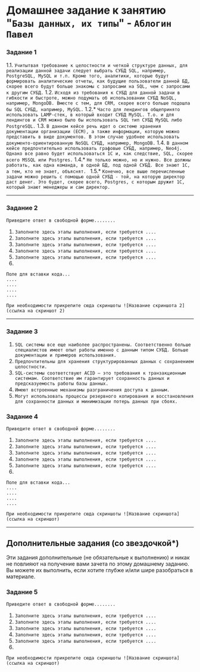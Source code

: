 # Домашнее задание к занятию "`Базы данных, их типы`" - `Аблогин Павел`

### Задание 1

1.1. `Учитытвая требование к целостности и четкой структуре данных, для реализации данной задачи следует выбрать СУБД SQL, например, PostgreSQL, MySQL и т.п. Кроме того, аналитики, которые будут формировать аналитические отчеты, как будущие пользователи данной БД, скорее всего будут больше знакомы с запросами на SQL, чем с запросами к другим СУБД.`
1.2. `Исходя из требования к СУБД для данной задачи в гибкости и быстроте, можно подумать об использовании СУБД NoSQL, например, MongoDB. Вместе с тем, для CRM, скорее всего больше подошла бы SQL СУБД, например, MySQL.`
1.2.* `Часто для лендингов общепринято использовать LAMP-стек, в который входит СУБД MySQL. Т.о. и для лендингов и CRM можно было бы использовать SQL тип СУБД MySQL либо PostgreSQL.`
1.3. `В данном кейсе речь идет о системе хранения документации организации (ECM), а также информации, которую можно представить в виде документов. В этом случае удобнее использовать документо-ориентированную NoSQL СУБД, например, MongoDB.`
1.4. `В данном кейсе предпочтительно использовать графовые СУБД, например, Neo4j. Однако все равно будет использоваться 1С и, как следствие, SQL, скорее всего MSSQL или Postgres.`
1.4.* `Не только можно, но и нужно. Все должны работать, как одна команда, в одной БД, под одной СУБД. Все знают 1С, а тем, кто не знает, объяснят. `
1.5.* `Конечно, все выше перечисленные задачи можно решить с помощью одной СУБД - той, на которую директор даст денег. Это будет, скорее всего, Postgres, с которым дружит 1С, который знают менеджеры и сам директор.`

---

### Задание 2

`Приведите ответ в свободной форме........`

1. `Заполните здесь этапы выполнения, если требуется ....`
2. `Заполните здесь этапы выполнения, если требуется ....`
3. `Заполните здесь этапы выполнения, если требуется ....`
4. `Заполните здесь этапы выполнения, если требуется ....`
5. `Заполните здесь этапы выполнения, если требуется ....`
6. 

```
Поле для вставки кода...
....
....
....
....
```

`При необходимости прикрепитe сюда скриншоты
![Название скриншота 2](ссылка на скриншот 2)`


---

### Задание 3

1. `SQL системы все еще наиболее распространены. Соответственно больше специалистов имеет опыт работы именно с данным типом СУБД. Больше документации и примеров использования.`
2. `Предпочтительны для хранения структурированных данных с сохранением целостности.`
3. `SQL-системы соответствуют ACID — это требования к транзакционным системам. Соответствие им гарантирует сохранность данных и предсказуемость работы базы данных.`
4. `Имеют встроенные механизмы разграничения доступа к данным.`
5. `Могут использовать процессы резервного копирования и восстановления для сохранности данных и минимизации потерь данных при сбоях.`


### Задание 4

`Приведите ответ в свободной форме........`

1. `Заполните здесь этапы выполнения, если требуется ....`
2. `Заполните здесь этапы выполнения, если требуется ....`
3. `Заполните здесь этапы выполнения, если требуется ....`
4. `Заполните здесь этапы выполнения, если требуется ....`
5. `Заполните здесь этапы выполнения, если требуется ....`
6. 

```
Поле для вставки кода...
....
....
....
....
```

`При необходимости прикрепитe сюда скриншоты
![Название скриншота](ссылка на скриншот)`

---
## Дополнительные задания (со звездочкой*)

Эти задания дополнительные (не обязательные к выполнению) и никак не повлияют на получение вами зачета по этому домашнему заданию. Вы можете их выполнить, если хотите глубже и/или шире разобраться в материале.

### Задание 5

`Приведите ответ в свободной форме........`

1. `Заполните здесь этапы выполнения, если требуется ....`
2. `Заполните здесь этапы выполнения, если требуется ....`
3. `Заполните здесь этапы выполнения, если требуется ....`
4. `Заполните здесь этапы выполнения, если требуется ....`
5. `Заполните здесь этапы выполнения, если требуется ....`
6. 

`При необходимости прикрепитe сюда скриншоты
![Название скриншота](ссылка на скриншот)`
